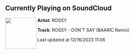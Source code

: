 ## Currently Playing on SoundCloud

[<img align="left" width="100" src="https://i1.sndcdn.com/artworks-gVeV0bEaAzbmuk5H-DgnzzQ-t500x500.jpg">](https://soundcloud.com/rossykate/rossy-dont-say-baaric-remix)

**Artist**: ROSSY 

**Track**: ROSSY - DON'T SAY (BAARIC Remix)

Last updated at 12/16/2023 11:06
